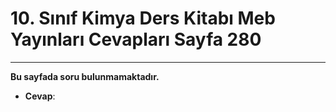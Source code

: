 # 10. Sınıf Kimya Ders Kitabı Meb Yayınları Cevapları Sayfa 280

---

**Bu sayfada soru bulunmamaktadır.**

-   **Cevap**: